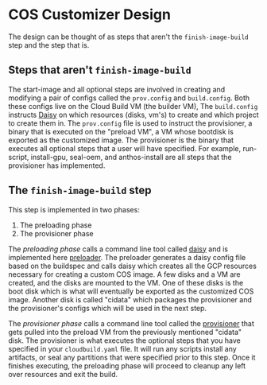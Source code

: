 # COS Customizer Design

The design can be thought of as steps that aren't the `finish-image-build` step
and the step that is.

## Steps that aren't `finish-image-build`

The start-image and all optional steps are involved in creating and modifying a pair of configs
called the `prov.config` and `build.config`. Both these configs live on the Cloud Build VM (the builder VM),
The `build.config` instructs
[Daisy](https://github.com/GoogleCloudPlatform/compute-image-tools/tree/master/daisy)
on which resources (disks, vm's) to create and which project to create them in.
The `prov.config` file is used to instruct the provisioner, a binary that is executed
on the "preload VM", a VM whose bootdisk is exported as the customized image.
The provisioner is the binary that executes all optional steps that a user will have
specified. For example, run-script, install-gpu, seal-oem, and anthos-install are all
steps that the provisioner has implemented.

## The `finish-image-build` step

This step is implemented in two phases:

1. The preloading phase
2. The provisioner phase

The *preloading phase* calls a command line tool called 
[daisy](https://github.com/GoogleCloudPlatform/compute-daisy)
and is implemented here
[preloader](https://cos.googlesource.com/cos/tools/+/refs/heads/master/src/pkg/preloader).
The preloader generates a daisy config file based on the buildspec and calls daisy which
creates all the GCP resources necessary for creating a custom COS image. A few disks
and a VM are created, and the disks are mounted to the VM. One of these disks is the boot
disk which is what will eventually be exported as the customized COS image. Another disk is called "cidata"
which packages the provisioner and the provisioner's configs which will be used in the next step.

The *provisioner phase* calls a command line tool called the 
[provisioner](https://cos.googlesource.com/cos/tools/+/refs/heads/master/src/cmd/provisioner)
that gets pulled into the preload VM from the previously mentioned "cidata" disk. 
The provisioner is what executes the optional
steps that you have specified in your `cloudbuild.yaml` file. It will run any scripts
install any artifacts, or seal any partitions that were specified prior to this
step. Once it finishes executing, the preloading phase will proceed to cleanup any left over resources
and exit the build.
